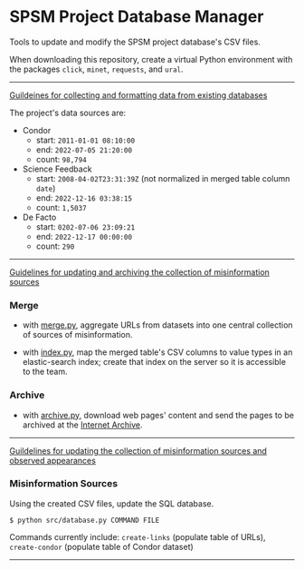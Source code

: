 # SPSM Project Database Manager

Tools to update and modify the SPSM project database's CSV files.

When downloading this repository, create a virtual Python environment with the packages `click`, `minet`, `requests`, and `ural`.

---
[Guildeines for collecting and formatting data from existing databases](doc/DATASETS.md)


The project's data sources are:
- Condor
    - start: `2011-01-01 08:10:00`
    - end: `2022-07-05 21:20:00`
    - count: `98,794`
- Science Feedback
    - start: `2008-04-02T23:31:39Z` (not normalized in merged table column `date`)
    - end: `2022-12-16 03:38:15`
    - count: `1,5037`
- De Facto
    - start: `0202-07-06 23:09:21`
    - end: `2022-12-17 00:00:00`
    - count: `290`

---

[Guidelines for updating and archiving the collection of misinformation sources](doc/COLLECTION1.md)

### Merge
- with [merge.py](merge-data/merge.py), aggregate URLs from datasets into one central collection of sources of misinformation.

- with [index.py](merge-data/index.py), map the merged table's CSV columns to value types in an elastic-search index; create that index on the server so it is accessible to the team.

### Archive
- with [archive.py](archive2.0/archive.py), download web pages' content and send the pages to be archived at the [Internet Archive](https://web.archive.org/).
---

[Guildelines for updating the collection of misinformation sources and observed appearances](doc/COLLECTION2.md)

### Misinformation Sources
Using the created CSV files, update the SQL database.
```shell
$ python src/database.py COMMAND FILE
```

Commands currently include: `create-links` (populate table of URLs), `create-condor` (populate table of Condor dataset)

---
